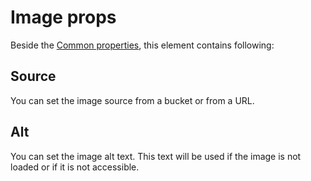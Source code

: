 # Image props

Beside the [Common properties](../common-properties.md), this element contains following:

## Source
You can set the image source from a bucket or from a URL.

## Alt
You can set the image alt text. This text will be used if the image is not loaded or if it is not accessible.